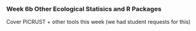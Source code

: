 ### Week 6b Other Ecological Statisics and R Packages

Cover PICRUST + other tools this week (we had student requests for this)
